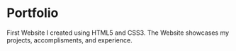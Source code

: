 # Portfolio
First Website I created using HTML5 and CSS3. The Website showcases my projects, accomplisments, and experience. 
